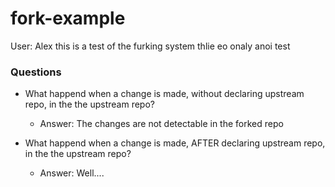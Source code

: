 # fork-example
User: Alex
this is a test of the furking system thlie eo onaly anoi test

### Questions
- What happend when a change is made, without declaring upstream repo, in the the upstream repo?
  - Answer: The changes are not detectable in the forked repo

- What happend when a change is made, AFTER declaring upstream repo, in the the upstream repo?
  - Answer: Well....
